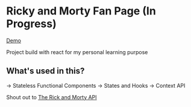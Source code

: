 # Ricky and Morty Fan Page (In Progress)

[Demo](https://upbeat-bose-0a6b10.netlify.app/)

Project build with react for my personal learning purpose

## What's used in this?

-> Stateless Functional Components
-> States and Hooks
-> Context API

Shout out to [The Rick and Morty API](https://rickandmortyapi.com/) 
